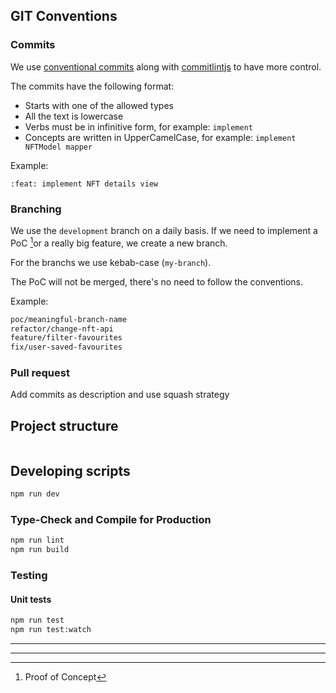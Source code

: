 
## GIT Conventions
### Commits

We use [conventional commits](https://www.conventionalcommits.org/en/v1.0.0/) along with [commitlintjs](https://commitlint.js.org/) to have more control.


The commits have the following format:
- Starts with one of the allowed types
- All the text is lowercase 
- Verbs must be in infinitive form, for example: `implement`
- Concepts are written in UpperCamelCase, for example: `implement NFTModel mapper`

Example:

```
:feat: implement NFT details view
```

### Branching
We use the `development` branch on a daily basis. If we need to implement a PoC [^1]or a really big feature, we create a new branch.

For the branchs we use kebab-case (`my-branch`).

The PoC will not be merged, there's no need to follow the conventions.

Example:

```sh
poc/meaningful-branch-name
refactor/change-nft-api
feature/filter-favourites
fix/user-saved-favourites
```

### Pull request
Add commits as description and use squash strategy


## Project structure
```sh

```



## Developing scripts
```sh
npm run dev
```

### Type-Check and Compile for Production

```sh
npm run lint
npm run build
```
### Testing
#### Unit tests
```sh
npm run test
npm run test:watch
```
<!--
##### E2E tests
```sh
npm run test:e2e:open
npm run test:e2e:run
```
-->

****
[^1]: Proof of Concept
****